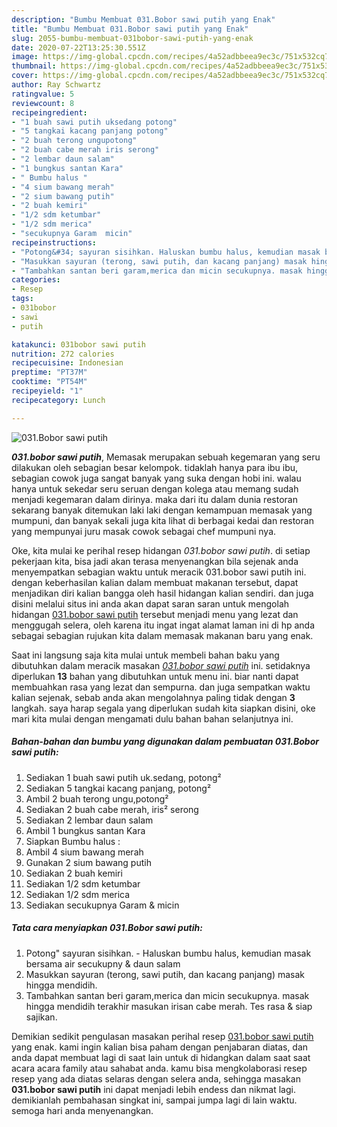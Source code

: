```yaml
---
description: "Bumbu Membuat 031.Bobor sawi putih yang Enak"
title: "Bumbu Membuat 031.Bobor sawi putih yang Enak"
slug: 2055-bumbu-membuat-031bobor-sawi-putih-yang-enak
date: 2020-07-22T13:25:30.551Z
image: https://img-global.cpcdn.com/recipes/4a52adbbeea9ec3c/751x532cq70/031bobor-sawi-putih-foto-resep-utama.jpg
thumbnail: https://img-global.cpcdn.com/recipes/4a52adbbeea9ec3c/751x532cq70/031bobor-sawi-putih-foto-resep-utama.jpg
cover: https://img-global.cpcdn.com/recipes/4a52adbbeea9ec3c/751x532cq70/031bobor-sawi-putih-foto-resep-utama.jpg
author: Ray Schwartz
ratingvalue: 5
reviewcount: 8
recipeingredient:
- "1 buah sawi putih uksedang potong"
- "5 tangkai kacang panjang potong"
- "2 buah terong ungupotong"
- "2 buah cabe merah iris serong"
- "2 lembar daun salam"
- "1 bungkus santan Kara"
- " Bumbu halus "
- "4 sium bawang merah"
- "2 sium bawang putih"
- "2 buah kemiri"
- "1/2 sdm ketumbar"
- "1/2 sdm merica"
- "secukupnya Garam  micin"
recipeinstructions:
- "Potong&#34; sayuran sisihkan. Haluskan bumbu halus, kemudian masak bersama air secukupny &amp; daun salam"
- "Masukkan sayuran (terong, sawi putih, dan kacang panjang) masak hingga mendidih."
- "Tambahkan santan beri garam,merica dan micin secukupnya. masak hingga mendidih terakhir masukan irisan cabe merah. Tes rasa &amp; siap sajikan."
categories:
- Resep
tags:
- 031bobor
- sawi
- putih

katakunci: 031bobor sawi putih 
nutrition: 272 calories
recipecuisine: Indonesian
preptime: "PT37M"
cooktime: "PT54M"
recipeyield: "1"
recipecategory: Lunch

---
```



![031.Bobor sawi putih](https://img-global.cpcdn.com/recipes/4a52adbbeea9ec3c/751x532cq70/031bobor-sawi-putih-foto-resep-utama.jpg)

<b><i>031.bobor sawi putih</i></b>, Memasak merupakan sebuah kegemaran yang seru dilakukan oleh sebagian besar kelompok. tidaklah hanya para ibu ibu, sebagian cowok juga sangat banyak yang suka dengan hobi ini. walau hanya untuk sekedar seru seruan dengan kolega atau memang sudah menjadi kegemaran dalam dirinya. maka dari itu dalam dunia restoran sekarang banyak ditemukan laki laki dengan kemampuan memasak yang mumpuni, dan banyak sekali juga kita lihat di berbagai kedai dan restoran yang mempunyai juru masak cowok sebagai chef mumpuni nya.



Oke, kita mulai ke perihal resep hidangan <i>031.bobor sawi putih</i>. di setiap pekerjaan kita, bisa jadi akan terasa menyenangkan bila sejenak anda menyempatkan sebagian waktu untuk meracik 031.bobor sawi putih ini. dengan keberhasilan kalian dalam membuat makanan tersebut, dapat menjadikan diri kalian bangga oleh hasil hidangan kalian sendiri. dan juga disini melalui situs ini anda akan dapat saran saran untuk mengolah hidangan <u>031.bobor sawi putih</u> tersebut menjadi menu yang lezat dan menggugah selera, oleh karena itu ingat ingat alamat laman ini di hp anda sebagai sebagian rujukan kita dalam memasak makanan baru yang enak.


Saat ini langsung saja kita mulai untuk membeli bahan baku yang dibutuhkan dalam meracik masakan <u><i>031.bobor sawi putih</i></u> ini. setidaknya diperlukan <b>13</b> bahan yang dibutuhkan untuk menu ini. biar nanti dapat membuahkan rasa yang lezat dan sempurna. dan juga sempatkan waktu kalian sejenak, sebab anda akan mengolahnya paling tidak dengan <b>3</b> langkah. saya harap segala yang diperlukan sudah kita siapkan disini, oke mari kita mulai dengan mengamati dulu bahan bahan selanjutnya ini.

<!--inarticleads1-->

##### Bahan-bahan dan bumbu yang digunakan dalam pembuatan 031.Bobor sawi putih:

1. Sediakan 1 buah sawi putih uk.sedang, potong²
1. Sediakan 5 tangkai kacang panjang, potong²
1. Ambil 2 buah terong ungu,potong²
1. Sediakan 2 buah cabe merah, iris² serong
1. Sediakan 2 lembar daun salam
1. Ambil 1 bungkus santan Kara
1. Siapkan  Bumbu halus :
1. Ambil 4 sium bawang merah
1. Gunakan 2 sium bawang putih
1. Sediakan 2 buah kemiri
1. Sediakan 1/2 sdm ketumbar
1. Sediakan 1/2 sdm merica
1. Sediakan secukupnya Garam &amp; micin




<!--inarticleads2-->

##### Tata cara menyiapkan 031.Bobor sawi putih:

1. Potong&#34; sayuran sisihkan. - Haluskan bumbu halus, kemudian masak bersama air secukupny &amp; daun salam
1. Masukkan sayuran (terong, sawi putih, dan kacang panjang) masak hingga mendidih.
1. Tambahkan santan beri garam,merica dan micin secukupnya. masak hingga mendidih terakhir masukan irisan cabe merah. Tes rasa &amp; siap sajikan.




Demikian sedikit pengulasan masakan perihal resep <u>031.bobor sawi putih</u> yang enak. kami ingin kalian bisa paham dengan penjabaran diatas, dan anda dapat membuat lagi di saat lain untuk di hidangkan dalam saat saat acara acara family atau sahabat anda. kamu bisa mengkolaborasi resep resep yang ada diatas selaras dengan selera anda, sehingga masakan <b>031.bobor sawi putih</b> ini dapat menjadi lebih endess dan nikmat lagi. demikianlah pembahasan singkat ini, sampai jumpa lagi di lain waktu. semoga hari anda menyenangkan.
